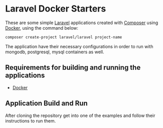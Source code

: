 # Laravel Docker Starters

These are some simple [Laravel](https://laravel.com/docs/8.x) applications created
with [Composer](https://getcomposer.org/download/)
using [Docker](https://www.docker.com/), using the command below:

`composer create-project laravel/laravel project-name`

The application have their necessary configurations in order to run with mongodb, postgresql, mysql containers as well.

## Requirements for building and running the applications

- [Docker](https://docs.docker.com/get-docker/)

## Application Build and Run

After cloning the repository get into one of the examples and follow their instructions to run them.
